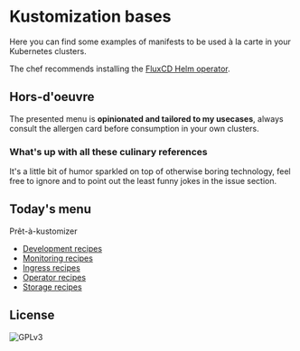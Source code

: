 # Kustomization bases

Here you can find some examples of manifests to be used à la carte in your Kubernetes clusters.

The chef recommends installing the [FluxCD Helm operator](https://github.com/fluxcd/helm-operator).

## Hors-d'oeuvre

The presented menu is __opinionated and tailored to my usecases__, always consult the allergen card before consumption in your own clusters.

### What's up with all these culinary references

It's a little bit of humor sparkled on top of otherwise boring technology, feel free to ignore and to point out the least funny jokes in the issue section.

## Today's menu

Prêt-à-kustomizer

* [Development recipes](development/README.md)
* [Monitoring recipes](monitoring/README.md)
* [Ingress recipes](ingress/README.md)
* [Operator recipes](operator/README.md)
* [Storage recipes](storage/README.md)

## License

![GPLv3](https://www.gnu.org/graphics/gplv3-with-text-136x68.png)
